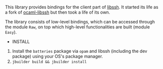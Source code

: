 This library provides bindings for the client part of [libssh](https://www.libssh.org).
It started its life as a fork of [ocaml-libssh](https://opam.ocaml.org/packages/libssh)
but then took a life of its own.

The library consists of low-level bindings, which can be accessed through the module `Raw`,
on top which high-level functionalities are built (module `Easy`).

* INSTALL

1) Install the `batteries` package via `opam` and libssh (including the dev package)
using your OS's package manager.
2) `jbuilder build && jbuilder install`